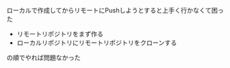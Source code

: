 <p>ローカルで作成してからリモートにPushしようとすると上手く行かなくて困った</p>
<ul>
  <li>リモートリポジトリをまず作る</li>
  <li>ローカルリポジトリにリモートリポジトリをクローンする</li>
</ul>
<p>の順でやれば問題なかった</p>
